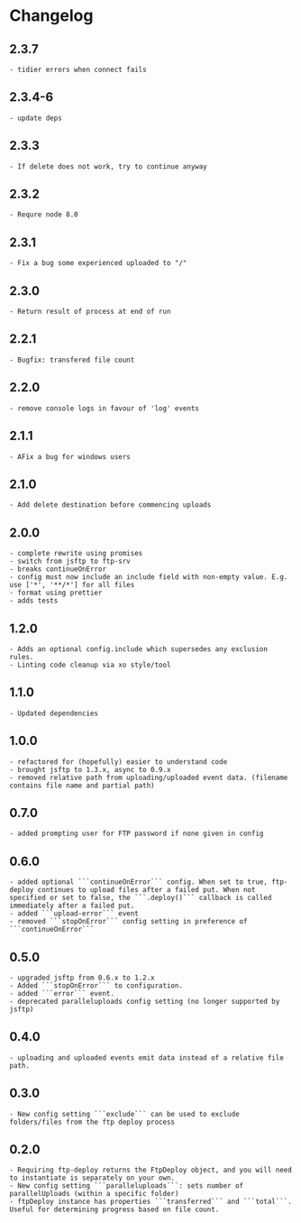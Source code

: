 # Changelog

## 2.3.7

    - tidier errors when connect fails

## 2.3.4-6

    - update deps

## 2.3.3

    - If delete does not work, try to continue anyway

## 2.3.2

    - Requre node 8.0

## 2.3.1

    - Fix a bug some experienced uploaded to "/"

## 2.3.0

    - Return result of process at end of run

## 2.2.1

    - Bugfix: transfered file count

## 2.2.0

    - remove console logs in favour of 'log' events

## 2.1.1

    - AFix a bug for windows users

## 2.1.0

    - Add delete destination before commencing uploads

## 2.0.0

    - complete rewrite using promises
    - switch from jsftp to ftp-srv
    - breaks continueOnError
    - config must now include an include field with non-empty value. E.g. use ['*', '**/*'] for all files
    - format using prettier
    - adds tests

## 1.2.0

    - Adds an optional config.include which supersedes any exclusion rules.
    - Linting code cleanup via xo style/tool

## 1.1.0

    - Updated dependencies

## 1.0.0

    - refactored for (hopefully) easier to understand code
    - brought jsftp to 1.3.x, async to 0.9.x
    - removed relative path from uploading/uploaded event data. (filename contains file name and partial path)

## 0.7.0

    - added prompting user for FTP password if none given in config

## 0.6.0

    - added optional ```continueOnError``` config. When set to true, ftp-deploy continues to upload files after a failed put. When not specified or set to false, the ```.deploy()``` callback is called immediately after a failed put.
    - added ```upload-error``` event
    - removed ```stopOnError``` config setting in preference of ```continueOnError```

## 0.5.0

    - upgraded jsftp from 0.6.x to 1.2.x
    - Added ```stopOnError``` to configuration.
    - added ```error``` event.
    - deprecated paralleluploads config setting (no longer supported by jsftp)

## 0.4.0

    - uploading and uploaded events emit data instead of a relative file path.

## 0.3.0

    - New config setting ```exclude``` can be used to exclude folders/files from the ftp deploy process

## 0.2.0

    - Requiring ftp-deploy returns the FtpDeploy object, and you will need to instantiate is separately on your own.
    - New config setting ```paralleluploads```: sets number of  parallelUploads (within a specific folder)
    - ftpDeploy instance has properties ```transferred``` and ```total```. Useful for determining progress based on file count.

